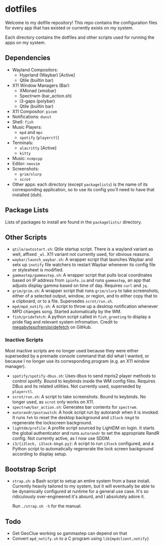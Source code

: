 # dotfiles

Welcome to my dotfile repository! This repo contains the configuration files for every app that has existed or currently exists on my system.

Each directory contains the dotfiles and other scripts used for running the apps on my system.

## Dependencies

- Wayland Compositors:
  - Hyprland (Waybar) [Active]
  - Qtile (builtin bar)
- X11 Window Managers (Bar):
  - XMonad (xmobar)
  - Spectrwm (bar_action.sh)
  - i3-gaps (polybar)
  - Qtile (builtin bar)
- X11 Compositor: `picom`
- Notifications: `dunst`
- Shell: `fish`
- Music Players:
  - `mpd` and `mpc`
  - `spotify` (`playerctl`)
- Terminals:
  - `alacritty` [Active]
  - `kitty`
- Music: `ncmpcpp`
- Editor: `neovim`
- Screenshots:
  - `grim/slurp`
  - `scrot`
- Other apps: each directory (except `packagelists`) is the name of its corresponding application, so to use its config you'll need to have that installed (duh).

## Package Lists

Lists of packages to install are found in the `packagelists/` directory.

## Other Scripts

- `qtile/autostart.sh`: Qtile startup script. There is a wayland variant as well, affixed `_wl`. X11 variant not currently used, for obvious reasons.
- `waybar/launch_waybar.sh`: A wrapper script that launches Waybar and sets up `inotify` file watchers to restart Waybar whenever its config file or stylesheet is modified.
- `gammastep/gammastep.sh`: A wrapper script that pulls local coordinates based on IP address from `ipinfo.io` and runs `gammastep`, an app that adjusts display gamma based on time of day. Requires `curl` and `jq`.
- `grim/grim.sh`: A wrapper script that runs `grim/slurp` to take screenshots, either of a selected output, window, or region, and to either copy that to a clipboard, or to a file. Supersedes `scrot/run.sh`.
- `mpd/mpd_notify.sh`: A script to throw up a desktop notification whenever MPD changes song. Started automatically by the WM.
- `fish/pridefetch`: A python script called in `fish_greeting` to display a pride flag and relevant system infromation. Credit to [megabytesofrem/pridefetch](https://github.com/megabytesofrem/pridefetch) on GitHub.

### Inactive Scripts

Most inactive scripts are no longer used because they were either
superseded by a premade console command that did what I wanted, or because I no longer use its corresponding program (e.g. an X11 window manager).

- `spotify/spotify-dbus.sh`: Uses dbus to send mpris2 player methods to control spotify. Bound to keybinds inside the WM config files. Requires DBus and its related utilities. Not currently used, superseded by `playerctl`.
- `scrot/run.sh`: A script to take screenshots. Bound to keybinds. No longer used, as `scrot` only works on X11.
- `spectrwm/bar_action.sh`: Generates bar contents for `spectrwm`.
- `autorandr/postswitch`: A hook script run by autorandr when it is invoked. It runs `feh` to reset the desktop background and `i3lock-bkgd` to regenerate the lockscreen background. 
- `lightdm/profile`: A profile script sourced by LightDM on login. It starts the global authenticator and runs `autorandr` to set the appropriate RandR config. Not currently active, as I now use SDDM.
- `i3/{i3lock, i3lock-bkgd.py}`: A script to run `i3lock` configured, and a Python script to automatically regenerate the lock screen background according to display setup.

## Bootstrap Script

- `strap.sh`: a Bash script to setup an entire system from a base install.
  Currently heavily tailored to my system, but it will eventually be able to be dynamically configured at runtime for a general use case.
  It's so ridiculously over-engineered it's absurd, and I absolutely adore it.
  
  Run `./strap.sh -h` for the manual.

## Todo

- Get GeoClue working so gammastep can depend on that
- Convert `mpd_notify.sh` to a C program using `lib{mpdclient,notify}`
